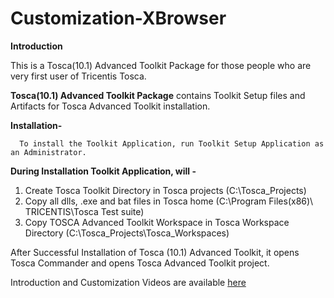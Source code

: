 # Customization-XBrowser

**Introduction**

   This is a Tosca(10.1) Advanced Toolkit Package for those people who are very first user of Tricentis Tosca.

   **Tosca(10.1) Advanced Toolkit Package** contains Toolkit Setup files and Artifacts for Tosca Advanced Toolkit installation.

**Installation-**
        
      To install the Toolkit Application, run Toolkit Setup Application as an Administrator.
   
**During Installation Toolkit Application, will -**

 1. Create Tosca Toolkit Directory in Tosca projects (C:\Tosca_Projects)
 2. Copy all dlls, .exe and bat files in Tosca home (C:\Program Files(x86)\ TRICENTIS\Tosca Test suite)
 3. Copy TOSCA Advanced Toolkit Workspace in Tosca Workspace Directory (C:\Tosca_Projects\Tosca_Workspaces)
 
   After Successful Installation of Tosca (10.1) Advanced Toolkit, it opens Tosca Commander and opens
Tosca Advanced Toolkit project.

  Introduction and Customization Videos are available [here](https://tricentis.egnyte.com/fl/UucaOg3295) 
